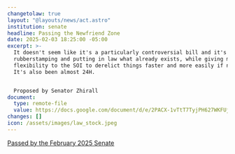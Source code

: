 ```yaml
---
changetolaw: true
layout: "@layouts/news/act.astro"
institution: senate
headline: Passing the Newfriend Zone
date: 2025-02-03 18:25:00 -05:00
excerpt: >-
  It doesn't seem like it's a particularly controversial bill and it's mostly
  rubberstamping and putting in law what already exists, while giving more
  flexibility to the SOI to derelict things faster and more easily if needed.
  It's also been almost 24H.


  Proposed by Senator Zhirall
document:
  type: remote-file
  value: https://docs.google.com/document/d/e/2PACX-1vTtT7TyjPH627WKFUjnNkitV-HrPKzbxhO_3JhNhOb8tpVF8pftYNkDHMY6qn0UoINNoRrgdNxYQ1oZ/pub
changes: []
icon: /assets/images/law_stock.jpeg
---
```

[Passed by the February 2025 Senate](https://discord.com/channels/558071874161082368/1336115286805581914/1336115286805581914)
